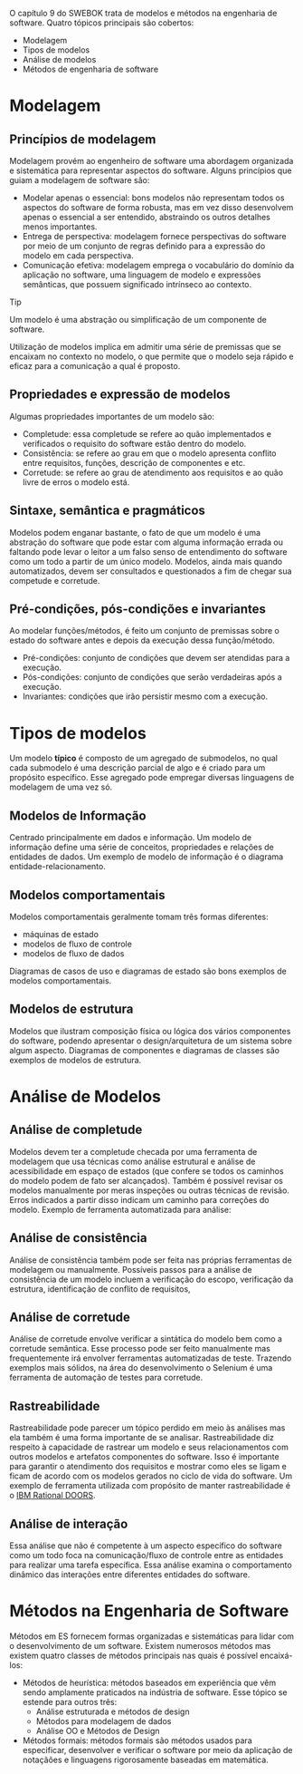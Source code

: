O capítulo 9 do SWEBOK  trata de modelos e métodos na engenharia de software. Quatro tópicos principais são cobertos:
- Modelagem
- Tipos de modelos
- Análise de modelos
- Métodos de engenharia de software

# Modelagem

## Princípios de modelagem
Modelagem provém ao engenheiro de software uma abordagem organizada e sistemática para representar aspectos do software. 
Alguns princípios que guiam a modelagem de software são:
- Modelar apenas o essencial: bons modelos não representam todos os aspectos do software de forma robusta, mas em vez disso desenvolvem apenas o essencial a ser entendido, abstraindo os outros detalhes menos importantes.
- Entrega de perspectiva: modelagem fornece perspectivas do software por meio de um conjunto de regras definido para a expressão do modelo em cada perspectiva.
- Comunicação efetiva: modelagem emprega o vocabulário do domínio da aplicação no software, uma linguagem de modelo e expressões semânticas, que possuem significado intrínseco ao contexto.

>[!tip]
>Um modelo é uma abstração ou simplificação de um componente de software.

Utilização de modelos implica em admitir uma série de premissas que se encaixam no contexto no modelo, o que permite que o modelo seja rápido e eficaz para a comunicação a qual é proposto.

## Propriedades e expressão de modelos

Algumas propriedades importantes de um modelo são:

- Completude: essa completude se refere ao quão implementados e verificados o requisito do software estão dentro do modelo.
- Consistência: se refere ao grau em que o modelo apresenta conflito entre requisitos, funções, descrição de componentes e etc.
- Corretude: se refere ao grau de atendimento aos requisitos e ao quão livre de erros o modelo está.

## Sintaxe, semântica e pragmáticos

Modelos podem enganar bastante, o fato de que um modelo é uma abstração do software que pode estar com alguma informação errada ou faltando pode levar o leitor a um falso senso de entendimento do software como um todo a partir de um único modelo. Modelos, ainda mais quando automatizados, devem ser consultados e questionados a fim de chegar sua competude e corretude.

## Pré-condições, pós-condições e invariantes

Ao modelar funções/métodos, é feito um conjunto de premissas sobre o estado do software antes e depois da execução dessa função/método.

- Pré-condições: conjunto de condições que devem ser atendidas para a execução.
- Pós-condições: conjunto de condições que serão verdadeiras após a execução.
- Invariantes: condições que irão persistir mesmo com a execução.

# Tipos de modelos

Um modelo **típico** é composto de um agregado de submodelos, no qual cada submodelo é uma descrição parcial de algo e é criado para um propósito específico. Esse agregado pode empregar diversas linguagens de modelagem de uma vez só.

## Modelos de Informação

Centrado principalmente em dados e informação. Um modelo de informação define uma série de conceitos, propriedades e relações de entidades de dados. Um exemplo de modelo de informação é o diagrama entidade-relacionamento.

## Modelos comportamentais

Modelos comportamentais geralmente tomam três formas diferentes:

- máquinas de estado
- modelos de fluxo de controle
- modelos de fluxo de dados

Diagramas de casos de uso e diagramas de estado são bons exemplos de modelos comportamentais.

## Modelos de estrutura

Modelos que ilustram composição física ou lógica dos vários componentes do software, podendo apresentar o design/arquitetura de um sistema sobre algum aspecto. Diagramas de componentes e diagramas de classes são exemplos de modelos de estrutura.

# Análise de Modelos

## Análise de completude

Modelos devem ter a completude checada por uma ferramenta de modelagem que usa técnicas como análise estrutural e análise de acessibilidade em espaço de estados (que confere se todos os caminhos do modelo podem de fato ser alcançados). Também é possível revisar os modelos manualmente por meras inspeções ou outras técnicas de revisão. Erros indicados a partir disso indicam um caminho para correções do modelo.
Exemplo de ferramenta automatizada para análise: 

## Análise de consistência

Análise de consistência também pode ser feita nas próprias ferramentas de modelagem ou manualmente. Possíveis passos para a análise de consistência de um modelo incluem a verificação do escopo, verificação da estrutura, identificação de conflito de requisitos, 

## Análise de corretude

Análise de corretude envolve verificar a sintática do modelo bem como a corretude semântica. Esse processo pode ser feito manualmente mas frequentemente irá envolver ferramentas automatizadas de teste. Trazendo exemplos mais sólidos, na área do desenvolvimento o Selenium é uma ferramenta de automação de testes para corretude.

## Rastreabilidade

Rastreabilidade pode parecer um tópico perdido em meio às análises mas ela também é uma forma importante de se analisar. Rastreabilidade diz respeito à capacidade de rastrear um modelo e seus relacionamentos com outros modelos e artefatos componentes do software. Isso é importante para garantir o atendimento dos requisitos e mostrar como eles se ligam e ficam de acordo com os modelos gerados no ciclo de vida do software. Um exemplo de ferramenta utilizada com propósito de manter rastreabilidade é o [IBM Rational DOORS](https://www.ibm.com/docs/pt-br/elms/ermd/9.6.1?topic=overview-rational-doors).

## Análise de interação

Essa análise que não é competente à um aspecto específico do software como um todo foca na comunicação/fluxo de controle entre as entidades para realizar uma tarefa específica. Essa análise examina o comportamento dinâmico das interações entre diferentes entidades do software.

# Métodos na Engenharia de Software

Métodos em ES fornecem formas organizadas e sistemáticas para lidar com o desenvolvimento de um software. Existem numerosos métodos mas existem quatro classes de métodos principais nas quais é possível encaixá-los:

- Métodos de heurística: métodos baseados em experiência que vêm sendo amplamente praticados na indústria de software. Esse tópico se estende para outros três:
	- Análise estruturada e métodos de design
	- Métodos para modelagem de dados
	- Análise OO e Métodos de Design
- Métodos formais: métodos formais são métodos usados para especificar, desenvolver e verificar o software por meio da aplicação de notaçãões e linguagens rigorosamente baseadas em matemática.



